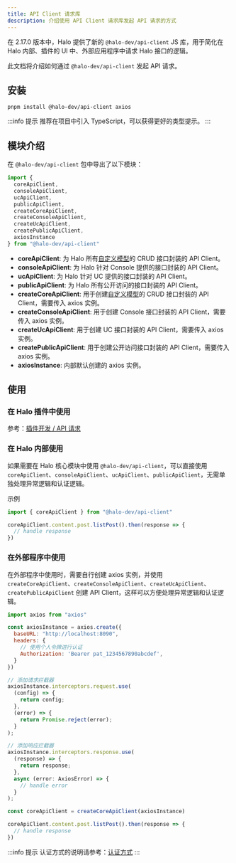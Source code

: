 ```yaml
---
title: API Client 请求库
description: 介绍使用 API Client 请求库发起 API 请求的方式
---
```


在 2.17.0 版本中，Halo 提供了新的 `@halo-dev/api-client` JS 库，用于简化在 Halo 内部、插件的 UI 中、外部应用程序中请求 Halo 接口的逻辑。

此文档将介绍如何通过 `@halo-dev/api-client` 发起 API 请求。

## 安装

```shell
pnpm install @halo-dev/api-client axios
```

:::info 提示
推荐在项目中引入 TypeScript，可以获得更好的类型提示。
:::

## 模块介绍

在 `@halo-dev/api-client` 包中导出了以下模块：

```ts
import {
  coreApiClient,
  consoleApiClient,
  ucApiClient,
  publicApiClient,
  createCoreApiClient,
  createConsoleApiClient,
  createUcApiClient,
  createPublicApiClient,
  axiosInstance
} from "@halo-dev/api-client"
```

- **coreApiClient**: 为 Halo 所有[自定义模型](https://github.com/halo-dev/rfcs/tree/main/extension)的 CRUD 接口封装的 API Client。
- **consoleApiClient**: 为 Halo 针对 Console 提供的接口封装的 API Client。
- **ucApiClient**: 为 Halo 针对 UC 提供的接口封装的 API Client。
- **publicApiClient**: 为 Halo 所有公开访问的接口封装的 API Client。
- **createCoreApiClient**: 用于创建[自定义模型](https://github.com/halo-dev/rfcs/tree/main/extension)的 CRUD 接口封装的 API Client，需要传入 axios 实例。
- **createConsoleApiClient**: 用于创建 Console 接口封装的 API Client，需要传入 axios 实例。
- **createUcApiClient**: 用于创建 UC 接口封装的 API Client，需要传入 axios 实例。
- **createPublicApiClient**: 用于创建公开访问接口封装的 API Client，需要传入 axios 实例。
- **axiosInstance**: 内部默认创建的 axios 实例。

## 使用

### 在 Halo 插件中使用

参考：[插件开发 / API 请求](../plugin/api-reference/ui/api-request.md#使用)

### 在 Halo 内部使用

如果需要在 Halo 核心模块中使用 `@halo-dev/api-client`，可以直接使用 `coreApiClient`、`consoleApiClient`、`ucApiClient`、`publicApiClient`，无需单独处理异常逻辑和认证逻辑。

示例

```ts
import { coreApiClient } from "@halo-dev/api-client"

coreApiClient.content.post.listPost().then(response => {
  // handle response
})
```

### 在外部程序中使用

在外部程序中使用时，需要自行创建 axios 实例，并使用 `createCoreApiClient`、`createConsoleApiClient`、`createUcApiClient`、`createPublicApiClient` 创建 API Client，这样可以方便处理异常逻辑和认证逻辑。

```javascript
import axios from "axios"

const axiosInstance = axios.create({
  baseURL: "http://localhost:8090",
  headers: {
    // 使用个人令牌进行认证
    Authorization: 'Bearer pat_1234567890abcdef',
  }
})

// 添加请求拦截器
axiosInstance.interceptors.request.use(
  (config) => {
    return config;
  },
  (error) => {
    return Promise.reject(error);
  }
);

// 添加响应拦截器
axiosInstance.interceptors.response.use(
  (response) => {
    return response;
  },
  async (error: AxiosError) => {
    // handle error
  }
);

const coreApiClient = createCoreApiClient(axiosInstance)

coreApiClient.content.post.listPost().then(response => {
  // handle response
})
```

:::info 提示
认证方式的说明请参考：[认证方式](./introduction.md#认证方式)
:::
